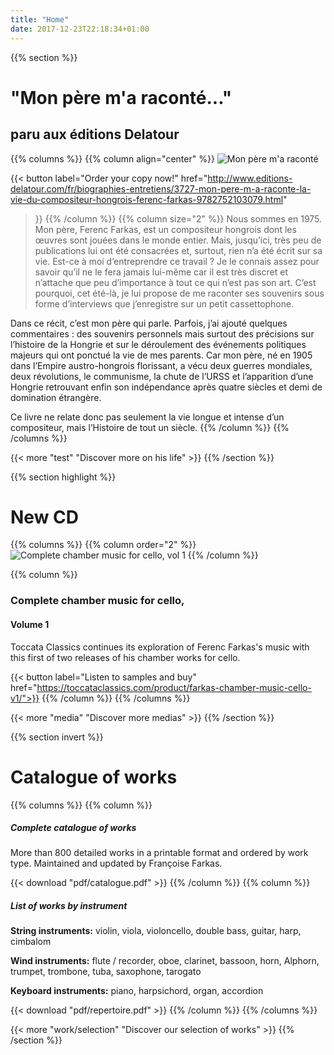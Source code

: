 ```yaml
---
title: "Home"
date: 2017-12-23T22:18:34+01:00
---
```


{{% section %}}
# "Mon père m'a raconté..."
## paru aux éditions Delatour

{{% columns %}}
{{% column align="center" %}}
![Mon père m'a raconté](/media/img/book1.png "Mon père m'a raconté")<!-- display: block; max-width: 65%; margin: 40px auto; -->

{{< button
  label="Order your copy now!"
  href="http://www.editions-delatour.com/fr/biographies-entretiens/3727-mon-pere-m-a-raconte-la-vie-du-compositeur-hongrois-ferenc-farkas-9782752103079.html"
>}}
{{% /column %}}
{{% column size="2" %}}
Nous sommes en 1975. Mon père, Ferenc Farkas, est un compositeur hongrois dont
les œuvres sont jouées dans le monde entier. Mais, jusqu’ici, très peu de
publications lui ont été consacrées et, surtout, rien n’a été écrit sur sa vie.
Est-ce à moi d’entreprendre ce travail ? Je le connais assez pour savoir qu’il
ne le fera jamais lui-même car il est très discret et n’attache que peu
d’importance à tout ce qui n’est pas son art. C’est pourquoi, cet été-là,
je lui propose de me raconter ses souvenirs sous forme d’interviews que
j’enregistre sur un petit cassettophone.

Dans ce récit, c’est mon père qui parle. Parfois, j’ai ajouté quelques
commentaires : des souvenirs personnels mais surtout des précisions sur
l’histoire de la Hongrie et sur le déroulement des événements politiques
majeurs qui ont ponctué la vie de mes parents. Car mon père, né en 1905
dans l’Empire austro-hongrois florissant, a vécu deux guerres mondiales,
deux révolutions, le communisme, la chute de l’URSS et l’apparition d’une
Hongrie retrouvant enfin son indépendance après quatre siècles et demi de
domination étrangère.

Ce livre ne relate donc pas seulement la vie longue et intense d’un compositeur,
mais l’Histoire de tout un siècle.
{{% /column %}}
{{% /columns %}}

{{< more "test" "Discover more on his life" >}}
{{% /section %}}

{{% section highlight %}}
# New CD

{{% columns %}}
{{% column order="2" %}}
![Complete chamber music for cello, vol 1](/media/img/cd1.jpg)
{{% /column %}}

{{% column %}}
### Complete chamber music for cello,
#### Volume 1

Toccata Classics continues its exploration of Ferenc Farkas's music with this first of two releases of his chamber works for cello.

{{< button label="Listen to samples and buy" href="https://toccataclassics.com/product/farkas-chamber-music-cello-v1/">}}
{{% /column %}}
{{% /columns %}}

{{< more "media" "Discover more medias" >}}
{{% /section %}}

{{% section invert %}}
# Catalogue of works

{{% columns %}}
{{% column %}}
##### Complete catalogue of works

More than 800 detailed works in a printable format and ordered by work type. Maintained and updated by Françoise Farkas.

{{< download "pdf/catalogue.pdf" >}}
{{% /column %}}
{{% column %}}
##### List of works by instrument

**String instruments:**
violin, viola, violoncello, double bass, guitar, harp, cimbalom

**Wind instruments:**
flute / recorder, oboe, clarinet, bassoon, horn, Alphorn, trumpet, trombone, tuba, saxophone, tarogato

**Keyboard instruments:**
piano, harpsichord, organ, accordion

{{< download "pdf/repertoire.pdf" >}}
{{% /column %}}
{{% /columns %}}

{{< more "work/selection" "Discover our selection of works" >}}
{{% /section %}}
